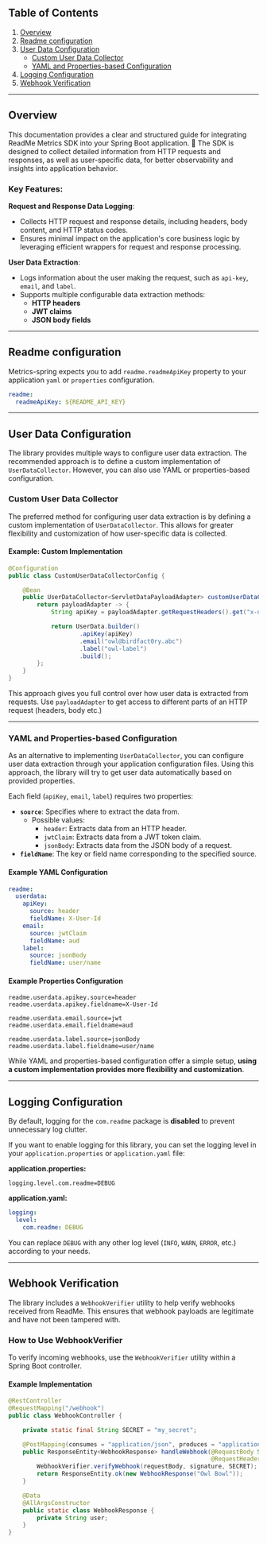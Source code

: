 ## Table of Contents

1. [Overview](#overview)
2. [Readme configuration](#readme-configuration)
3. [User Data Configuration](#user-data-configuration)
   - [Custom User Data Collector](#custom-user-data-collector)
   - [YAML and Properties-based Configuration](#yaml-and-properties-based-configuration)
4. [Logging Configuration](#logging-configuration)
5. [Webhook Verification](#webhook-verification)

---

## Overview

This documentation provides a clear and structured guide for integrating ReadMe Metrics SDK into your Spring Boot application. 🚀
The SDK is designed to collect detailed information from HTTP requests and responses, as well as user-specific data,
for better observability and insights into application behavior.

### Key Features:

**Request and Response Data Logging**:

- Collects HTTP request and response details, including headers, body content, and HTTP status codes.
- Ensures minimal impact on the application's core business logic by leveraging efficient wrappers for request and response processing.

**User Data Extraction**:

- Logs information about the user making the request, such as `api-key`, `email`, and `label`.
- Supports multiple configurable data extraction methods:
  - **HTTP headers**
  - **JWT claims**
  - **JSON body fields**

---

## Readme configuration

Metrics-spring expects you to add `readme.readmeApiKey` property to your application `yaml` or `properties` configuration.

```yaml
readme:
  readmeApiKey: ${README_API_KEY}
```

---

## User Data Configuration

The library provides multiple ways to configure user data extraction. The recommended approach is to define a custom implementation of `UserDataCollector`.
However, you can also use YAML or properties-based configuration.

### Custom User Data Collector

The preferred method for configuring user data extraction is by defining a custom implementation of `UserDataCollector`.
This allows for greater flexibility and customization of how user-specific data is collected.

#### Example: Custom Implementation

```java
@Configuration
public class CustomUserDataCollectorConfig {

    @Bean
    public UserDataCollector<ServletDataPayloadAdapter> customUserDataCollector() {
        return payloadAdapter -> {
            String apiKey = payloadAdapter.getRequestHeaders().get("x-user-name");

            return UserData.builder()
                    .apiKey(apiKey)
                    .email("owl@birdfact0ry.abc")
                    .label("owl-label")
                    .build();
        };
    }
}
```

This approach gives you full control over how user data is extracted from requests. Use `payloadAdapter` to get access
to different parts of an HTTP request (headers, body etc.)

---

### YAML and Properties-based Configuration

As an alternative to implementing `UserDataCollector`, you can configure user data extraction through your application configuration files.
Using this approach, the library will try to get user data automatically based on provided properties.

Each field (`apiKey`, `email`, `label`) requires two properties:

- **`source`**: Specifies where to extract the data from.
  - Possible values:
    - `header`: Extracts data from an HTTP header.
    - `jwtClaim`: Extracts data from a JWT token claim.
    - `jsonBody`: Extracts data from the JSON body of a request.
- **`fieldName`**: The key or field name corresponding to the specified source.

#### Example YAML Configuration

```yaml
readme:
  userdata:
    apiKey:
      source: header
      fieldName: X-User-Id
    email:
      source: jwtClaim
      fieldName: aud
    label:
      source: jsonBody
      fieldName: user/name
```

#### Example Properties Configuration

```properties
readme.userdata.apikey.source=header
readme.userdata.apikey.fieldname=X-User-Id

readme.userdata.email.source=jwt
readme.userdata.email.fieldname=aud

readme.userdata.label.source=jsonBody
readme.userdata.label.fieldname=user/name
```

While YAML and properties-based configuration offer a simple setup, **using a custom implementation provides more flexibility and customization**.

---

## Logging Configuration

By default, logging for the `com.readme` package is **disabled** to prevent unnecessary log clutter.

If you want to enable logging for this library, you can set the logging level in your `application.properties` or `application.yaml` file:

**application.properties:**

```properties
logging.level.com.readme=DEBUG
```

**application.yaml:**

```yaml
logging:
  level:
    com.readme: DEBUG
```

You can replace `DEBUG` with any other log level (`INFO`, `WARN`, `ERROR`, etc.) according to your needs.

---

## Webhook Verification

The library includes a `WebhookVerifier` utility to help verify webhooks received from ReadMe.
This ensures that webhook payloads are legitimate and have not been tampered with.

### How to Use WebhookVerifier

To verify incoming webhooks, use the `WebhookVerifier` utility within a Spring Boot controller.

#### Example Implementation

```java
@RestController
@RequestMapping("/webhook")
public class WebhookController {

    private static final String SECRET = "my_secret";

    @PostMapping(consumes = "application/json", produces = "application/json")
    public ResponseEntity<WebhookResponse> handleWebhook(@RequestBody String requestBody,
                                                         @RequestHeader("readme-signature") String signature) {
        WebhookVerifier.verifyWebhook(requestBody, signature, SECRET);
        return ResponseEntity.ok(new WebhookResponse("Owl Bowl"));
    }

    @Data
    @AllArgsConstructor
    public static class WebhookResponse {
        private String user;
    }
}
```
